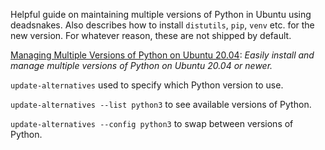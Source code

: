 Helpful guide on maintaining multiple versions of Python in Ubuntu using deadsnakes. Also describes how to install `distutils`, `pip`, `venv` etc. for the new version. For whatever reason, these are not shipped by default.

[Managing Multiple Versions of Python on Ubuntu 20.04](https://hackersandslackers.com/multiple-python-versions-ubuntu-20-04): _Easily install and manage multiple versions of Python on Ubuntu 20.04 or newer._

`update-alternatives` used to specify which Python version to use. 

`update-alternatives --list python3` to see available versions of Python. 

`update-alternatives --config python3` to swap between versions of Python.
